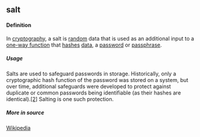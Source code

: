 ## salt

<h4>Definition</h4><p>In <a href="https://en.wikipedia.org/wiki/Cryptography">cryptography</a>, a salt is <a href="https://en.wikipedia.org/wiki/Random_Number_Generator">random</a> data that is used as an additional input to a <a href="https://en.wikipedia.org/wiki/One-way_function">one-way function</a> that <a href="https://en.wikipedia.org/wiki/Cryptographic_hash_function">hashes</a> <a href="https://en.wikipedia.org/wiki/Data_(computing)">data</a>, a <a href="https://en.wikipedia.org/wiki/Password">password</a> or <a href="https://en.wikipedia.org/wiki/Passphrase">passphrase</a>. </p><h5>Usage</h5><p>Salts are used to safeguard passwords in storage. Historically, only a cryptographic hash function of the password was stored on a system, but over time, additional safeguards were developed to protect against duplicate or common passwords being identifiable (as their hashes are identical).<a href="https://en.wikipedia.org/wiki/Salt_(cryptography)#cite_note-2">[2]</a> Salting is one such protection.</p><h5>More in source</h5><p><a href="https://en.wikipedia.org/wiki/Salt_(cryptography)">Wikipedia</a></p>

